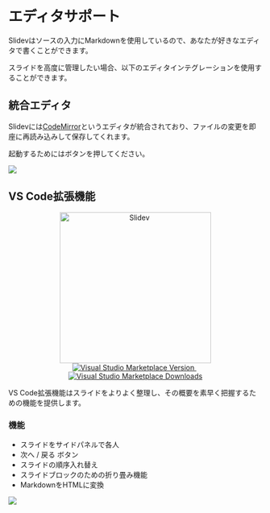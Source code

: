 # エディタサポート

Slidevはソースの入力にMarkdownを使用しているので、あなたが好きなエディタで書くことができます。

スライドを高度に管理したい場合、以下のエディタインテグレーションを使用することができます。

## 統合エディタ

Slidevには[CodeMirror](https://codemirror.net/)というエディタが統合されており、ファイルの変更を即座に再読み込みして保存してくれます。 

起動するためには<carbon-edit class="inline-icon-btn"/>ボタンを押してください。

![](/screenshots/integrated-editor.png)

## VS Code拡張機能

<p align="center">
    <a href="https://github.com/slidevjs/slidev" target="_blank">
        <img src="https://cdn.jsdelivr.net/gh/slidevjs/slidev/assets/logo-for-vscode.png" alt="Slidev" width="300"/>
    </a>
    <br>
    <a href="https://marketplace.visualstudio.com/items?itemName=antfu.slidev" target="__blank">
        <img src="https://img.shields.io/visual-studio-marketplace/v/antfu.slidev.svg?color=4EC5D4&amp;label=VS%20Code%20Marketplace&logo=visual-studio-code" alt="Visual Studio Marketplace Version" />
    </a>
    &nbsp;
    <a href="https://marketplace.visualstudio.com/items?itemName=antfu.slidev" target="__blank">
        <img src="https://img.shields.io/visual-studio-marketplace/d/antfu.slidev.svg?color=2B90B6" alt="Visual Studio Marketplace Downloads" />
    </a>
</p>

VS Code拡張機能はスライドをよりよく整理し、その概要を素早く把握するための機能を提供します。

### 機能

- スライドをサイドパネルで各人
- 次へ / 戻る ボタン
- スライドの順序入れ替え
- スライドブロックのための折り畳み機能
- MarkdownをHTMLに変換

![](https://user-images.githubusercontent.com/11247099/116809994-cc2caa00-ab73-11eb-879f-60585747c3c9.png)

<Tweet id="1395333405345148930" />
